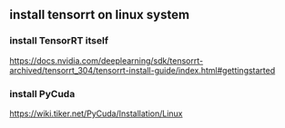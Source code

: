 ## install tensorrt on linux system

### install TensorRT itself
https://docs.nvidia.com/deeplearning/sdk/tensorrt-archived/tensorrt_304/tensorrt-install-guide/index.html#gettingstarted

### install PyCuda
https://wiki.tiker.net/PyCuda/Installation/Linux

